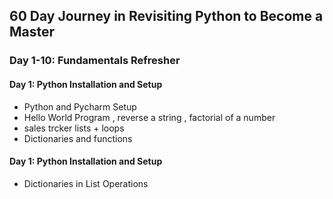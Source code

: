 ## 60 Day Journey in Revisiting Python to Become a Master
### Day 1-10: Fundamentals Refresher
#### Day 1: Python Installation and Setup
- Python and Pycharm Setup
- Hello World Program , reverse a string , factorial of a number 
- sales trcker lists + loops
- Dictionaries and functions
#### Day 1: Python Installation and Setup
- Dictionaries in List Operations 